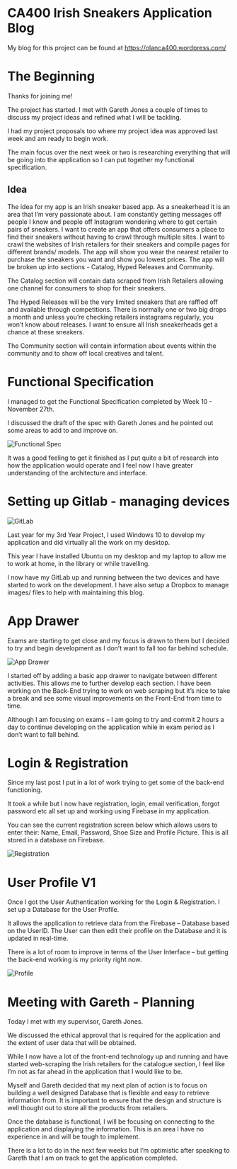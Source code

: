 <h1><b>CA400 Irish Sneakers Application Blog</b></h1>

My blog for this project can be found at https://olanca400.wordpress.com/

<h1><b> The Beginning </b></h1>

Thanks for joining me!

The project has started. I met with Gareth Jones a couple of times to discuss my project ideas and refined what I will be tackling.

I had my project proposals too where my project idea was approved last week and am ready to begin work.

The main focus over the next week or two is researching everything that will be going into the application so I can put together my functional specification.
<h2><b>Idea</b></h2>
<span style="font-weight: 400;">The idea for my app is an Irish sneaker based app. As a sneakerhead it is an area that I’m very passionate about. I am constantly getting messages off people I know and people off Instagram wondering where to get certain pairs of sneakers. I want to create an app that offers consumers a place to find their sneakers without having to crawl through multiple sites. I want to crawl the websites of Irish retailers for their sneakers and compile pages for different brands/ models. The app will show you wear the nearest retailer to purchase the sneakers you want and show you lowest prices. The app will be broken up into sections - Catalog, Hyped Releases and Community.</span>

<span style="font-weight: 400;">The Catalog section will contain data scraped from Irish Retailers allowing one channel for consumers to shop for their sneakers.</span>

<span style="font-weight: 400;">The Hyped Releases will be the very limited sneakers that are raffled off and available through competitions. There is normally one or two big drops a month and unless you’re checking retailers instagrams regularly, you won’t know about releases. I want to ensure all Irish sneakerheads get a chance at these sneakers.</span>

<span style="font-weight: 400;">The Community section will contain information about events within the community and to show off local creatives and talent.</span>

<h1><b>Functional Specification</b></h1>

I managed to get the Functional Specification completed by Week 10 - November 27th.

I discussed the draft of the spec with Gareth Jones and he pointed out some areas to add to and improve on.

![Functional Spec](https://olanca400.files.wordpress.com/2019/01/Functional-Spec.jpeg)

It was a good feeling to get it finished as I put quite a bit of research into how the application would operate and I feel now I have greater understanding of the architecture and interface.

<h1><b>Setting up Gitlab - managing devices</b></h1>

![GitLab](https://olanca400.files.wordpress.com/2019/01/GitLab.png)


Last year for my 3rd Year Project, I used Windows 10 to develop my application and did virtually all the work on my desktop.

This year I have installed Ubuntu on my desktop and my laptop to allow me to work at home, in the library or while travelling.

I now have my GitLab up and running between the two devices and have started to work on the development. I have also setup a Dropbox to manage images/ files to help with maintaining this blog.

<h1><b>App Drawer</b></h1>

Exams are starting to get close and my focus is drawn to them but I decided to try and begin development as I don’t want to fall too far behind schedule.

![App Drawer](https://olanca400.files.wordpress.com/2019/01/App-Drawer.jpeg)

I started off by adding a basic app drawer to navigate between different activities. This allows me to further develop each section. I have been working on the Back-End trying to work on web scraping but it’s nice to take a break and see some visual improvements on the Front-End from time to time.

Although I am focusing on exams – I am going to try and commit 2 hours a day to continue developing on the application while in exam period as I don’t want to fall behind.


<h1><b>Login & Registration</b></h1>

Since my last post I put in a lot of work trying to get some of the back-end functioning.

It took a while but I now have registration, login, email verification, forgot password etc all set up and working using Firebase in my application.

You can see the current registration screen below which allows users to enter their: Name, Email, Password, Shoe Size and Profile Picture. This is all stored in a database on Firebase.

![Registration](https://olanca400.files.wordpress.com/2019/02/screenshot_20190218-155032.jpg?w=1200&h=800)


<h1><b>User Profile V1</b></h1>

Once I got the User Authentication working for the Login & Registration. I set up a Database for the User Profile.

It allows the application to retrieve data from the Firebase – Database based on the UserID. The User can then edit their profile on the Database and it is updated in real-time.

There is a lot of room to improve in terms of the User Interface – but getting the back-end working is my priority right now.

![Profile](https://olanca400.files.wordpress.com/2019/02/screenshot_20190218-155010.jpg?w=381&h=804)

<h1><b>Meeting with Gareth - Planning</b></h1>

Today I met with my supervisor, Gareth Jones.

We discussed the ethical approval that is required for the application and the extent of user data that will be obtained.

While I now have a lot of the front-end technology up and running and have started web-scraping the Irish retailers for the catalogue section, I feel like I’m not as far ahead in the application that I would like to be.

Myself and Gareth decided that my next plan of action is to focus on building a well designed Database that is flexible and easy to retrieve information from. It is important to ensure that the design and structure is well thought out to store all the products from retailers.

Once the database is functional, I will be focusing on connecting to the application and displaying the information. This is an area I have no experience in and will be tough to implement.

There is a lot to do in the next few weeks but I’m optimistic after speaking to Gareth that I am on track to get the application completed.



